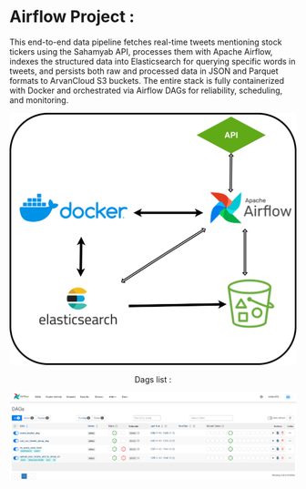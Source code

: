 # Airflow Project :

This end-to-end data pipeline fetches real-time tweets mentioning stock tickers using the Sahamyab API, processes them with Apache Airflow, indexes the structured data into Elasticsearch for querying specific words in tweets, and persists both raw and processed data in JSON and Parquet formats to ArvanCloud S3 buckets. The entire stack is fully containerized with Docker and orchestrated via Airflow DAGs for reliability, scheduling, and monitoring.
<div style="text-align: center;">
  <img src="images/mainDiagram.png" alt="diagram" style="max-width: 100%; height: auto;" />
  <p></p>
  <p></p>
  Dags list :
  <p></p>
  <img src="images/airflow dags.png" alt="dags" style="max-width: 100%; height: auto;" />
    
</div>
